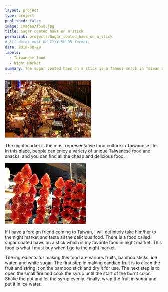 ```yaml
---
layout: project
type: project
published: false
image: images/food.jpg
title: Sugar coated haws on a stick
permalink: projects/Sugar_coated_haws_on_a_stick
# All dates must be YYYY-MM-DD format!
date: 2018-08-29
labels:
  - Taiwanese food
  - Night Market
summary: The sugar coated haws on a stick is a famous snack in Taiwan at night market.
---
```


<div class="ui medium right floated rounded images">
  <img class="ui image" src="../images//night-market.jpg">
</div>

The night market is the most representative food culture in Taiwanese life. In this place, people can enjoy a variety of unique Taiwanese food and snacks, and you can find all the cheap and delicious food.

<div class="ui medium right floated rounded images">
  <img class="ui image" src="../images//tan-hu-lu.jpg">
</div>

If I have a foreign friend coming to Taiwan, I will definitely take him/her to the night market and taste all the delicious food. There is a food called sugar coated haws on a stick which is my favorite food in night market. This food is what I must buy when I go to the night market. 

The ingredients for making this food are various fruits, bamboo sticks, ice water, and white sugar. The first step in making candied fruit is to clean the fruit and string it on the bamboo stick and dry it for use. The next step is to open the small fire and cook the syrup until the start of the burnt color. Shake the pot and let the syrup evenly. Finally, wrap the fruit in sugar and put it in ice water.
